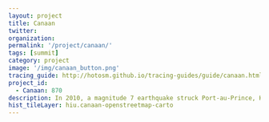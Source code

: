```yaml
---
layout: project
title: Canaan
twitter: 
organization: 
permalink: '/project/canaan/'
tags: [summit]
category: project
image: '/img/canaan_button.png'
tracing_guide: http://hotosm.github.io/tracing-guides/guide/canaan.html
project_id:
  - Canaan: 870
description: In 2010, a magnitude 7 earthquake struck Port-au-Prince, Haiti, destroying hundreds of thousands of buildings and displacing 2.3 million people. 50,000 of these individuals resettled in Canaan, on the northern outskirts of Port-au-Prince. Canaan has not been formally recognized by the government and lacks running water, electricity, paved roads, and other services. We're mapping the area as part of a risk reduction and urban planning effort.
hist_tileLayer: hiu.canaan-openstreetmap-carto
---
```



